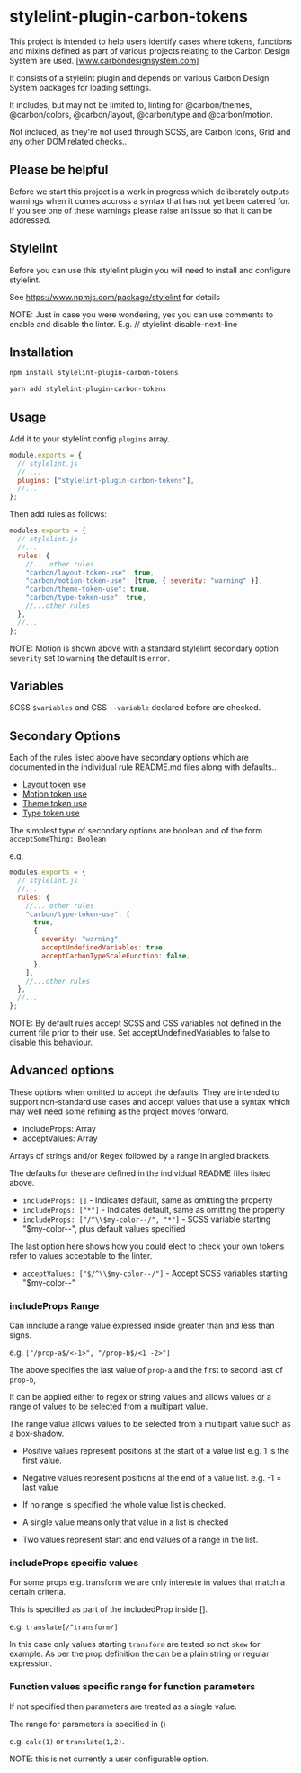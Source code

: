# stylelint-plugin-carbon-tokens

This project is intended to help users identify cases where tokens, functions and mixins defined as part of various projects relating to the Carbon Design System are used. [www.carbondesignsystem.com]

It consists of a stylelint plugin and depends on various Carbon Design System packages for loading settings.

It includes, but may not be limited to, linting for @carbon/themes, @carbon/colors, @carbon/layout, @carbon/type and @carbon/motion.

Not incluced, as they're not used through SCSS, are Carbon Icons, Grid and any other DOM related checks..

## Please be helpful

Before we start this project is a work in progress which deliberately outputs warnings when it comes accross a syntax that has not yet been catered for. If you see one of these warnings please raise an issue so that it can be addressed.

## Stylelint

Before you can use this stylelint plugin you will need to install and configure stylelint.

See https://www.npmjs.com/package/stylelint for details

NOTE: Just in case you were wondering, yes you can use comments to enable and disable the linter.
E.g. // stylelint-disable-next-line

## Installation

```bash
npm install stylelint-plugin-carbon-tokens
```

```bash
yarn add stylelint-plugin-carbon-tokens
```

## Usage

Add it to your stylelint config `plugins` array.

```js
module.exports = {
  // stylelint.js
  // ...
  plugins: ["stylelint-plugin-carbon-tokens"],
  //...
};
```

Then add rules as follows:

```js
modules.exports = {
  // stylelint.js
  //...
  rules: {
    //... other rules
    "carbon/layout-token-use": true,
    "carbon/motion-token-use": [true, { severity: "warning" }],
    "carbon/theme-token-use": true,
    "carbon/type-token-use": true,
    //...other rules
  },
  //...
};
```

NOTE: Motion is shown above with a standard stylelint secondary option `severity` set to `warning` the default is `error`.

## Variables

SCSS `$variables` and CSS `--variable` declared before are checked.

## Secondary Options

Each of the rules listed above have secondary options which are documented in the individual rule README.md files along with defaults..

- [Layout token use](./src/rules/layout-token-use/README.md)
- [Motion token use](./src/rules/motion-token-use/README.md)
- [Theme token use](./src/rules/theme-token-use/README.md)
- [Type token use](./src/rules/type-token-use/README.md)

The simplest type of secondary options are boolean and of the form `acceptSomeThing: Boolean`

e.g.

```js
modules.exports = {
  // stylelint.js
  //...
  rules: {
    //... other rules
    "carbon/type-token-use": [
      true,
      {
        severity: "warning",
        acceptUndefinedVariables: true,
        acceptCarbonTypeScaleFunction: false,
      },
    ],
    //...other rules
  },
  //...
};
```

NOTE: By default rules accept SCSS and CSS variables not defined in the current file prior to their use. Set acceptUndefinedVariables to false to disable this behaviour.

## Advanced options

These options when omitted to accept the defaults. They are intended to support non-standard use cases and accept values that use a syntax which may well need some refining as the project moves forward.

- includeProps: Array
- acceptValues: Array

Arrays of strings and/or Regex followed by a range in angled brackets.

The defaults for these are defined in the individual README files listed above.

- `includeProps: []` - Indicates default, same as omitting the property
- `includeProps: ["*"]` - Indicates default, same as omitting the property
- `includeProps: ["/^\\$my-color--/", "*"]` - SCSS variable starting "\$my-color--", plus default values specified

The last option here shows how you could elect to check your own tokens refer to values acceptable to the linter.

- `acceptValues: ["$/^\\$my-color--/"]` - Accept SCSS variables starting "\$my-color--"

### includeProps Range

Can innclude a range value expressed inside greater than and less than signs.

e.g. `["/prop-a$/<-1>", "/prop-b$/<1 -2>"]`

The above specifies the last value of `prop-a` and the first to second last of `prop-b`,

It can be applied either to regex or string values and allows values or a range of values to be selected from a multipart value.

The range value allows values to be selected from a multipart value such as a box-shadow.

- Positive values represent positions at the start of a value list e.g. 1 is the first value.
- Negative values represent positions at the end of a value list. e.g. -1 = last value

- If no range is specified the whole value list is checked.
- A single value means only that value in a list is checked
- Two values represent start and end values of a range in the list.

### includeProps specific values

For some props e.g. transform we are only intereste in values that match a certain criteria.

This is specified as part of the includedProp inside [].

e.g. `translate[/^transform/]`

In this case only values starting `transform` are tested so not `skew` for example. As per the prop definition the can be a plain string or regular expression.

### Function values specific range for function parameters

If not specified then parameters are treated as a single value.

The range for parameters is specified in ()

e.g. `calc(1)` or `translate(1,2)`.

NOTE: this is not currently a user configurable option.
